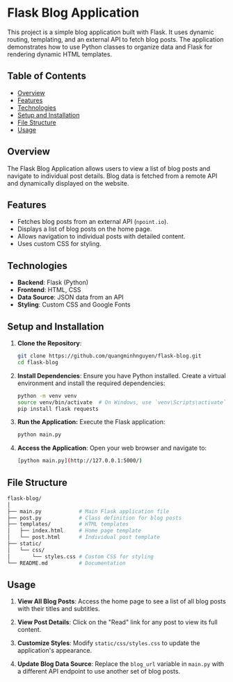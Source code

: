 # Flask Blog Application

This project is a simple blog application built with Flask. It uses dynamic routing, templating, and an external API to fetch blog posts. The application demonstrates how to use Python classes to organize data and Flask for rendering dynamic HTML templates.

## Table of Contents

- [Overview](#overview)
- [Features](#features)
- [Technologies](#technologies)
- [Setup and Installation](#setup-and-installation)
- [File Structure](#file-structure)
- [Usage](#usage)

## Overview

The Flask Blog Application allows users to view a list of blog posts and navigate to individual post details. Blog data is fetched from a remote API and dynamically displayed on the website.

## Features

- Fetches blog posts from an external API (`npoint.io`).
- Displays a list of blog posts on the home page.
- Allows navigation to individual posts with detailed content.
- Uses custom CSS for styling.

## Technologies

- **Backend**: Flask (Python)
- **Frontend**: HTML, CSS
- **Data Source**: JSON data from an API
- **Styling**: Custom CSS and Google Fonts

## Setup and Installation

1. **Clone the Repository**:
   ```bash
   git clone https://github.com/quangminhnguyen/flask-blog.git
   cd flask-blog
   ```

2. **Install Dependencies**: Ensure you have Python installed. Create a virtual environment and install the required dependencies:
   ```bash
   python -m venv venv
   source venv/bin/activate  # On Windows, use `venv\Scripts\activate`
   pip install flask requests
   ```

3. **Run the Application:** Execute the Flask application:
   ```bash
   python main.py
   ```

4. **Access the Application**: Open your web browser and navigate to:
   ```bash
   [python main.py](http://127.0.0.1:5000/)
   ```

## File Structure

```bash
flask-blog/
│
├── main.py            # Main Flask application file
├── post.py            # Class definition for blog posts
├── templates/         # HTML templates
│   ├── index.html     # Home page template
│   └── post.html      # Individual post template
├── static/
│   └── css/
│       └── styles.css # Custom CSS for styling
└── README.md          # Documentation
```

## Usage

1. **View All Blog Posts**:
Access the home page to see a list of all blog posts with their titles and subtitles.

2. **View Post Details**:
Click on the "Read" link for any post to view its full content.

3. **Customize Styles**:
Modify `static/css/styles.css` to update the application's appearance.

4. **Update Blog Data Source**:
Replace the `blog_url` variable in `main.py` with a different API endpoint to use another set of blog posts.
